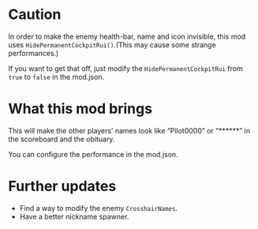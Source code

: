 # Caution

In order to make the enemy health-bar, name and icon invisible, this mod uses `HidePermanentCockpitRui()`.(This may cause some strange performances.)

If you want to get that off, just modify the `HidePermanentCockpitRui` from `true` to `false` in the mod.json.

# What this mod brings

This will make the other players’ names look like “Pilot0000” or “\*\*\*\*\*\*” in the scoreboard and the obituary.

You can configure the performance in the mod.json.

# Further updates

- Find a way to modify the enemy `CrosshairNames`.
- Have a better nickname spawner.

